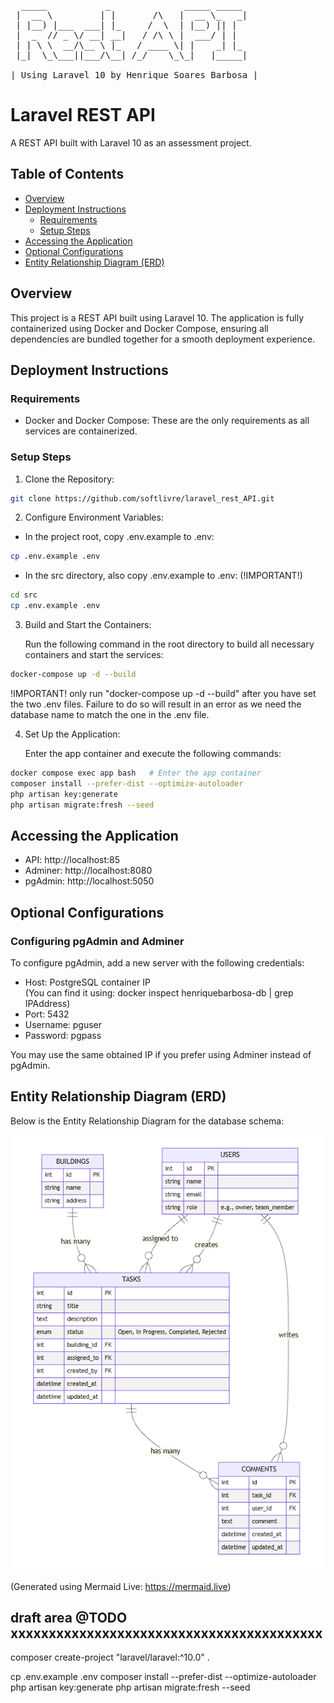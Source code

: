 <pre>
  _____           _              _____ _____ 
 |  __ \         | |       /\   |  __ \_   _|
 | |__) |___  ___| |_     /  \  | |__) || |  
 |  _  // _ \/ __| __|   / /\ \ |  ___/ | |  
 | | \ \  __/\__ \ |_   / ____ \| |    _| |_ 
 |_|  \_\___||___/\__| /_/    \_\_|   |_____|
                                             
| Using Laravel 10 by Henrique Soares Barbosa |
</pre>

# Laravel REST API

A REST API built with Laravel 10 as an assessment project.

## Table of Contents

- [Overview](#overview)
- [Deployment Instructions](#deployment-instructions)
  - [Requirements](#requirements)
  - [Setup Steps](#setup-steps)
- [Accessing the Application](#accessing-the-application)
- [Optional Configurations](#optional-configurations)
- [Entity Relationship Diagram (ERD)](#entity-relationship-diagram-erd)

## Overview

This project is a REST API built using Laravel 10. The application is fully containerized using Docker and Docker Compose, ensuring all dependencies are bundled together for a smooth deployment experience.

## Deployment Instructions

### Requirements

- Docker and Docker Compose: These are the only requirements as all services are containerized.

### Setup Steps

1. Clone the Repository:

```bash
git clone https://github.com/softlivre/laravel_rest_API.git
```

2. Configure Environment Variables:

- In the project root, copy .env.example to .env:

```bash
cp .env.example .env
```
- In the src directory, also copy .env.example to .env: (!IMPORTANT!)

```bash
cd src  
cp .env.example .env
```

3. Build and Start the Containers:

   Run the following command in the root directory to build all necessary containers and start the services:

```bash
docker-compose up -d --build
```
!IMPORTANT! only run "docker-compose up -d --build" after you have set the two .env files. Failure to do so will result in an error as we need the database name to match the one in the .env file.

4. Set Up the Application:

   Enter the app container and execute the following commands:

```bash
docker compose exec app bash   # Enter the app container  
composer install --prefer-dist --optimize-autoloader  
php artisan key:generate  
php artisan migrate:fresh --seed
```

## Accessing the Application

- API: http://localhost:85
- Adminer: http://localhost:8080
- pgAdmin: http://localhost:5050

## Optional Configurations

### Configuring pgAdmin and Adminer

To configure pgAdmin, add a new server with the following credentials:

- Host: PostgreSQL container IP  
  (You can find it using: docker inspect henriquebarbosa-db | grep IPAddress)
- Port: 5432
- Username: pguser
- Password: pgpass

You may use the same obtained IP if you prefer using Adminer instead of pgAdmin.

## Entity Relationship Diagram (ERD)

Below is the Entity Relationship Diagram for the database schema:

![ERD Diagram](misc/ERD_v01.png)

(Generated using Mermaid Live: https://mermaid.live)
## draft area @TODO xxxxxxxxxxxxxxxxxxxxxxxxxxxxxxxxxxxxxxxxx

composer create-project "laravel/laravel:^10.0" .

cp .env.example .env
composer install --prefer-dist --optimize-autoloader
php artisan key:generate 
php artisan migrate:fresh --seed
